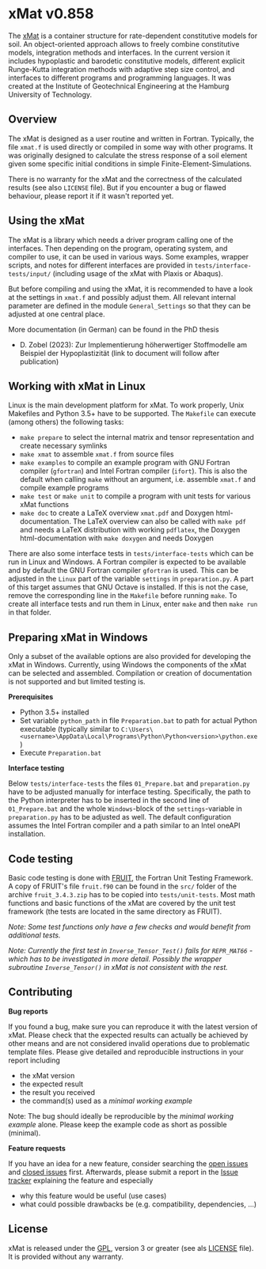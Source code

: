 
xMat v0.858
===========

The [xMat](https://github.com/d-zo/xMat)
is a container structure for rate-dependent constitutive models for soil.
An object-oriented approach allows to freely combine constitutive models,
integration methods and interfaces.
In the current version it includes hypoplastic and barodetic constitutive models,
different explicit Runge-Kutta integration methods with adaptive step size control,
and interfaces to different programs and programming languages.
It was created at the Institute of Geotechnical Engineering
at the Hamburg University of Technology.



Overview
--------

The xMat is designed as a user routine and written in Fortran.
Typically, the file `xmat.f` is used directly or compiled in some way with other programs.
It was originally designed to calculate the stress response of a soil element given some specific initial conditions in simple Finite-Element-Simulations.

There is no warranty for the xMat and the correctness of the calculated results (see also `LICENSE` file).
But if you encounter a bug or flawed behaviour, please report it if it wasn't reported yet.



Using the xMat
--------------

The xMat is a library which needs a driver program calling one of the interfaces.
Then depending on the program, operating system, and compiler to use, it can be used in various ways.
Some examples, wrapper scripts, and notes for different interfaces are provided in `tests/interface-tests/input/`
(including usage of the xMat with Plaxis or Abaqus).

But before compiling and using the xMat, it is recommended to have a look at the settings in `xmat.f` and possibly adjust them.
All relevant internal parameter are defined in the module `General_Settings` so that they can be adjusted at one central place.

More documentation (in German) can be found in the PhD thesis

 - D. Zobel (2023): Zur Implementierung höherwertiger Stoffmodelle am Beispiel der Hypoplastizität
   (link to document will follow after publication)



Working with xMat in Linux
--------------------------

Linux is the main development platform for xMat.
To work properly, Unix Makefiles and Python 3.5+ have to be supported.
The `Makefile` can execute (among others) the following tasks:

 - `make prepare` to select the internal matrix and tensor representation and create necessary symlinks
 - `make xmat` to assemble `xmat.f` from source files
 - `make examples` to compile an example program with GNU Fortran compiler (`gfortran`)
   and Intel Fortran compiler (`ifort`). This is also the default when calling `make` without an argument,
   i.e. assemble `xmat.f` and compile example programs
 - `make test` or `make unit` to compile a program with unit tests for various xMat functions
 - `make doc` to create a LaTeX overview `xmat.pdf` and Doxygen html-documentation.
   The LaTeX overview can also be called with `make pdf` and needs a LaTeX distribution with working `pdflatex`,
   the Doxygen html-documentation with `make doxygen` and needs Doxygen


There are also some interface tests in `tests/interface-tests` which can be run in Linux and Windows.
A Fortran compiler is expected to be available and by default the GNU Fortran compiler `gfortran` is used.
This can be adjusted in the `Linux` part of the variable `settings` in `preparation.py`.
A part of this target assumes that GNU Octave is installed.
If this is not the case, remove the corresponding line in the `Makefile` before running `make`.
To create all interface tests and run them in Linux,
enter `make` and then `make run` in that folder.



Preparing xMat in Windows
-------------------------

Only a subset of the available options are also provided for developing the xMat in Windows.
Currently, using Windows the components of the xMat can be selected and assembled.
Compilation or creation of documentation is not supported and but limited testing is.


**Prerequisites**

 - Python 3.5+ installed
 - Set variable `python_path` in file `Preparation.bat` to path for actual Python executable
   (typically similar to `C:\Users\<username>\AppData\Local\Programs\Python\Python<version>\python.exe`)
 - Execute `Preparation.bat`


**Interface testing**

Below `tests/interface-tests` the files `01_Prepare.bat` and `preparation.py` have to be adjusted
manually for interface testing.
Specifically, the path to the Python interpreter has to be inserted in the second line of `01_Prepare.bat`
and the whole `Windows`-block of the `settings`-variable in `preparation.py` has to be adjusted as well.
The default configuration assumes the Intel Fortran compiler and a path similar to an Intel oneAPI installation.



Code testing
------------

Basic code testing is done with [FRUIT](https://sourceforge.net/projects/fortranxunit/), the Fortran Unit Testing Framework.
A copy of FRUIT's file `fruit.f90` can be found in the `src/` folder of the archive `fruit_3.4.3.zip`
has to be copied into `tests/unit-tests`.
Most math functions and basic functions of the xMat are covered by the unit test framework
(the tests are located in the same directory as FRUIT).

_Note: Some test functions only have a few checks and would benefit from additional tests._

_Note: Currently the first test in `Inverse_Tensor_Test()` fails for `REPR_MAT66` - which has to be investigated in more detail.
Possibly the wrapper subroutine `Inverse_Tensor()` in xMat is not consistent with the rest._



Contributing
------------

**Bug reports**

If you found a bug, make sure you can reproduce it with the latest version of xMat.
Please check that the expected results can actually be achieved by other means
and are not considered invalid operations due to problematic template files.
Please give detailed and reproducible instructions in your report including

 - the xMat version
 - the expected result
 - the result you received
 - the command(s) used as a _minimal working example_

Note: The bug should ideally be reproducible by the _minimal working example_ alone.
Please keep the example code as short as possible (minimal).


**Feature requests**

If you have an idea for a new feature, consider searching the
[open issues](https://github.com/d-zo/xMat/issues) and
[closed issues](https://github.com/d-zo/xMat/issues?q=is%3Aissue+is%3Aclosed) first.
Afterwards, please submit a report in the
[Issue tracker](https://github.com/d-zo/xMat/issues) explaining the feature and especially

 - why this feature would be useful (use cases)
 - what could possible drawbacks be (e.g. compatibility, dependencies, ...)



License
-------

xMat is released under the
[GPL](https://www.gnu.org/licenses/gpl-3.0.html "GNU General Public License"),
version 3 or greater (see als [LICENSE](https://github.com/d-zo/xMat/blob/master/LICENSE) file).
It is provided without any warranty.

